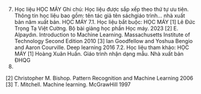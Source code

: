 7. Học liệu HỌC MÁY
Ghi chú: Học liệu được sắp xếp theo thứ tự ưu tiên. Thông tin học liệu bao gồm: tên tác giả tên sáchgiáo trình... nhà xuất bản năm xuất bản. HỌC MÁY
7.1. Học liệu bắt buộc: HỌC MÁY \[1\] Lê Đức Trọng Tạ Việt Cường. Bộ bài giảng học phần Học máy. 2023
\[2\] E. Alpaydın. Introduction to Machine Learning. Massachusetts
Institute of Technology Second Edition 2010
\[3\] Ian Goodfellow and Yoshua Bengio and Aaron Courville. Deep
learning 2016
7.2. Học liệu tham khảo: HỌC MÁY \[1\] Hoàng Xuân Huấn. Giáo trình nhận dạng mẫu. Nhà xuất bản ĐHQG
2012.
\[2\] Christopher M. Bishop. Pattern Recognition and Machine Learning
2006
\[3\] T. Mitchell. Machine learning. McGrawHill 1997
